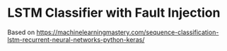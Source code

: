 # LSTM Classifier with Fault Injection

Based on https://machinelearningmastery.com/sequence-classification-lstm-recurrent-neural-networks-python-keras/